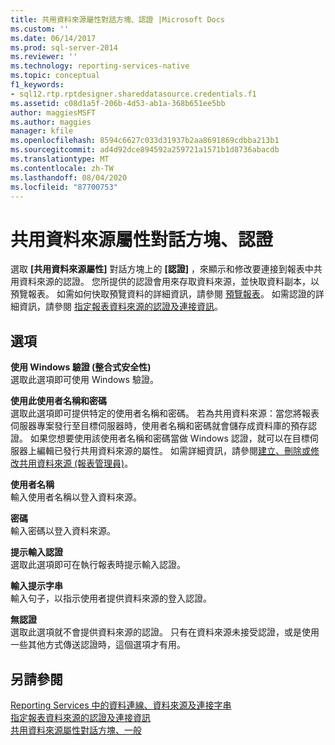 ```yaml
---
title: 共用資料來源屬性對話方塊、認證 |Microsoft Docs
ms.custom: ''
ms.date: 06/14/2017
ms.prod: sql-server-2014
ms.reviewer: ''
ms.technology: reporting-services-native
ms.topic: conceptual
f1_keywords:
- sql12.rtp.rptdesigner.shareddatasource.credentials.f1
ms.assetid: c08d1a5f-206b-4d53-ab1a-368b651ee5bb
author: maggiesMSFT
ms.author: maggies
manager: kfile
ms.openlocfilehash: 8594c6627c033d31937b2aa8691869cdbba213b1
ms.sourcegitcommit: ad4d92dce894592a259721a1571b1d8736abacdb
ms.translationtype: MT
ms.contentlocale: zh-TW
ms.lasthandoff: 08/04/2020
ms.locfileid: "87700753"
---
```

# <a name="shared-data-source-properties-dialog-box-credentials"></a>共用資料來源屬性對話方塊、認證
  選取 **[共用資料來源屬性]** 對話方塊上的 **[認證]** ，來顯示和修改要連接到報表中共用資料來源的認證。 您所提供的認證會用來存取資料來源，並快取資料副本，以預覽報表。 如需如何快取預覽資料的詳細資訊，請參閱 [預覽報表](reports/previewing-reports.md)。 如需認證的詳細資訊，請參閱 [指定報表資料來源的認證及連接資訊](report-data/specify-credential-and-connection-information-for-report-data-sources.md)。  
  
## <a name="options"></a>選項  
 **使用 Windows 驗證 (整合式安全性)**  
 選取此選項即可使用 Windows 驗證。  
  
 **使用此使用者名稱和密碼**  
 選取此選項即可提供特定的使用者名稱和密碼。 若為共用資料來源：當您將報表伺服器專案發行至目標伺服器時，使用者名稱和密碼就會儲存成資料庫的預存認證。 如果您想要使用該使用者名稱和密碼當做 Windows 認證，就可以在目標伺服器上編輯已發行共用資料來源的屬性。 如需詳細資訊，請參閱[建立、刪除或修改共用資料來源 &#40;報表管理員&#41;](../../2014/reporting-services/create-delete-or-modify-a-shared-data-source-report-manager.md)。  
  
 **使用者名稱**  
 輸入使用者名稱以登入資料來源。  
  
 **密碼**  
 輸入密碼以登入資料來源。  
  
 **提示輸入認證**  
 選取此選項即可在執行報表時提示輸入認證。  
  
 **輸入提示字串**  
 輸入句子，以指示使用者提供資料來源的登入認證。  
  
 **無認證**  
 選取此選項就不會提供資料來源的認證。 只有在資料來源未接受認證，或是使用一些其他方式傳送認證時，這個選項才有用。  
  
## <a name="see-also"></a>另請參閱  
 [Reporting Services 中的資料連線、資料來源及連接字串](../../2014/reporting-services/data-connections-data-sources-and-connection-strings-in-reporting-services.md)   
 [指定報表資料來源的認證及連接資訊](report-data/specify-credential-and-connection-information-for-report-data-sources.md)   
 [共用資料來源屬性對話方塊、一般](../../2014/reporting-services/shared-data-source-properties-dialog-box-general.md)  
  
  
